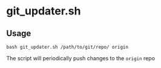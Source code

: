 # git_updater.sh

## Usage
`bash git_updater.sh /path/to/git/repo/ origin`

The script will periodically push changes to the `origin` repo

